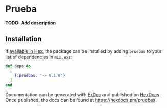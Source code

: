 # Prueba

**TODO: Add description**

## Installation

If [available in Hex](https://hex.pm/docs/publish), the package can be installed
by adding `pruebas` to your list of dependencies in `mix.exs`:

```elixir
def deps do
  [
    {:pruebas, "~> 0.1.0"}
  ]
end
```

Documentation can be generated with [ExDoc](https://github.com/elixir-lang/ex_doc)
and published on [HexDocs](https://hexdocs.pm). Once published, the docs can
be found at <https://hexdocs.pm/pruebas>.


